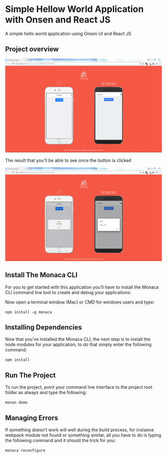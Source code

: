 # Simple Hellow World Application with Onsen and React JS

A simple hello world application using Onsen UI and React JS 

## Project overview

![Hello world application](/screenshots/hellow-world-application.PNG?raw=true)

The result that you'll be able to see once the button is clicked

![Hello world application full overview](/screenshots/notification-message.PNG?raw=true)



## Install The Monaca CLI  

For you to get started with this application you'll have to install the Monaca CLI command line tool to create and debug your applications:

Now open a terminal window (Mac) or CMD for windows users and type:

`npm install –g monaca`

## Installing Dependencies

Now that you've installed the Monaca CLI, the next step is to install the node modules for your application, to do that simply enter the following command:

`npm install`


## Run The Project

To run the project, point your command line interface to the project root folder as always and type the following:

`monan demo`


## Managing Errors

If something doesn’t work will well during the build process, for instance webpack module not found or something similar, all you have to do is typing the following command and it should the trick for you:

`monaca reconfigure`